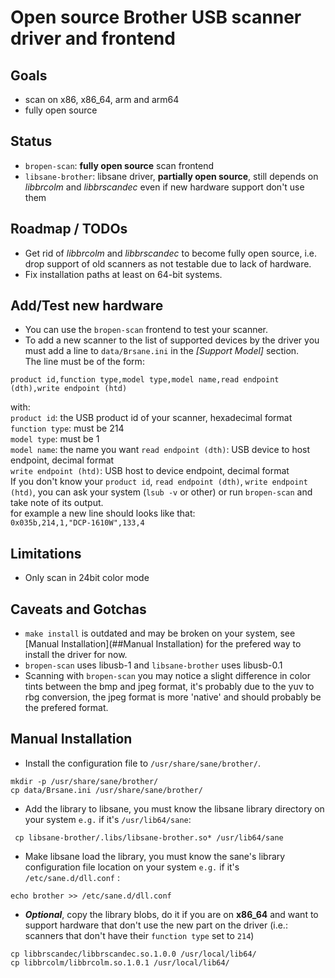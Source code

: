 # Open source Brother USB scanner driver and frontend

## Goals
* scan on x86, x86_64, arm and arm64
* fully open source

## Status
* `bropen-scan`: **fully open source** scan frontend
* `libsane-brother`: libsane driver, **partially open source**, still depends on *libbrcolm* and *libbrscandec* even if new hardware support don't use them

## Roadmap / TODOs
* Get rid of *libbrcolm* and *libbrscandec* to become fully open source, i.e. drop support of old scanners as not testable due to lack of hardware.
* Fix installation paths at least on 64-bit systems.

## Add/Test new hardware
* You can use the `bropen-scan` frontend to test your scanner.
* To add a new scanner to the list of supported devices by the driver you must add a line to `data/Brsane.ini` in the *[Support Model]* section.  
 The line must be of the form:  
 ```
product id,function type,model type,model name,read endpoint (dth),write endpoint (htd)
```
with:  
`product id`: the USB product id of your scanner, hexadecimal format  
`function type`: must be 214  
`model type`: must be 1  
`model name`: the name you want
`read endpoint (dth)`: USB device to host endpoint, decimal format  
`write endpoint (htd)`: USB host to device endpoint, decimal format  
If you don't know your `product id`, `read endpoint (dth)`, `write endpoint (htd)`, you can ask your system (`lsub -v` or other) or run `bropen-scan` and take note of its output.  
for example a new line should looks like that:  
`0x035b,214,1,"DCP-1610W",133,4`

## Limitations
* Only scan in 24bit color mode

## Caveats and Gotchas
* `make install` is outdated and may be broken on your system, see [Manual Installation](##Manual Installation) for the prefered way to install the driver for now.
* `bropen-scan` uses libusb-1 and `libsane-brother` uses libusb-0.1
* Scanning with `bropen-scan` you may notice a slight difference in color tints between the bmp and jpeg format, it's probably due to the yuv to rbg conversion, the jpeg format is more 'native' and should probably be the prefered format.

## Manual Installation
* Install the configuration file to `/usr/share/sane/brother/`.
```
mkdir -p /usr/share/sane/brother/
cp data/Brsane.ini /usr/share/sane/brother/
```
* Add the library to libsane, you must know the libsane library directory on your system
`e.g.` if it's `/usr/lib64/sane`:
```
 cp libsane-brother/.libs/libsane-brother.so* /usr/lib64/sane
```
* Make libsane load the library, you must know the sane's library configuration file location on your system
`e.g.` if it's `/etc/sane.d/dll.conf` :
```
echo brother >> /etc/sane.d/dll.conf
```
* ***Optional***, copy the library blobs, do it if you are on **x86_64** and want to support hardware that don't use the new part on the driver (i.e.: scanners that don't have their `function type` set to `214`)
```
cp libbrscandec/libbrscandec.so.1.0.0 /usr/local/lib64/
cp libbrcolm/libbrcolm.so.1.0.1 /usr/local/lib64/
```

